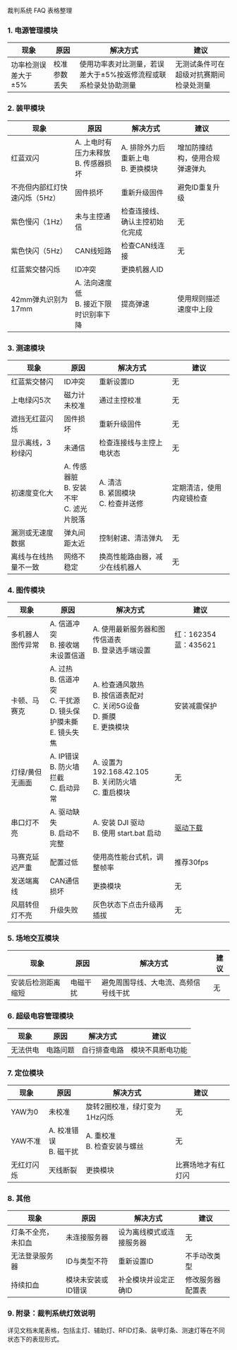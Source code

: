 裁判系统 FAQ 表格整理

### 1. 电源管理模块
| 现象 | 原因 | 解决方式 | 建议 |
|------|------|-----------|------|
| 功率检测误差大于±5% | 校准参数丢失 | 使用功率表对比测量，若误差大于±5%按返修流程或联系检录处协助测量 | 无测试条件可在超级对抗赛期间检录处测量 |

### 2. 装甲模块
| 现象 | 原因 | 解决方式 | 建议 |
|------|------|-----------|------|
| 红蓝双闪 | A. 上电时有压力未释放<br>B. 传感器损坏 | A. 排除外力后重新上电<br>B. 更换模块 | 增加防撞结构，使用合规弹速弹丸 |
| 不亮但内部红灯快速闪烁（5Hz） | 固件损坏 | 重新升级固件 | 避免ID重复升级 |
| 紫色慢闪（1Hz） | 未与主控通信 | 检查连接线、确认主控初始化完成 | 无 |
| 紫色快闪（5Hz） | CAN线短路 | 检查CAN线连接 | 无 |
|红蓝紫交替闪烁|ID冲突|更换机器人ID|
| 42mm弹丸识别为17mm | A. 法向速度低<br>B. 接近下限时识别率下降 | 提高弹速 | 使用规则描述速度中上段 |

### 3. 测速模块
| 现象 | 原因 | 解决方式 | 建议 |
|------|------|-----------|------|
| 红蓝紫交替闪 | ID冲突 | 重新设置ID | 无 |
| 上电绿闪5次 | 磁力计未校准 | 通过主控校准 | 无 |
| 遮挡无红蓝闪烁 | 固件损坏 | 重新升级固件 | 无 |
| 显示离线，3秒绿闪 | 未通信 | 检查连接线与主控上电状态 | 无 |
| 初速度变化大 | A. 传感器脏<br>B. 安装不牢<br>C. 滤光片脱落 | A. 清洁<br>B. 紧固模块<br>C. 检查并送修 | 定期清洁，使用内窥镜检查 |
| 漏测或无速度数据 | 弹丸间距太近 | 控制射速、清洁弹丸 | 无 |
| 离线与在线热量不一致 | 网络不稳定 | 换高性能路由器，减少在线机器人 | 无 |

### 4. 图传模块
| 现象 | 原因 | 解决方式 | 建议 |
|------|------|-----------|------|
| 多机器人图传异常 | A. 信道冲突<br>B. 接收端未设置信道 | A. 使用最新服务器和图传信道表<br>B. 登录选手端设置 | 红：162354 蓝：435621 |
| 卡顿、马赛克 | A. 过热<br>B. 信道冲突<br>C. 干扰源<br>D. 镜头保护膜未撕<br>E. 镜头失焦 | A. 检查通风散热<br>B. 按信道表配对<br>C. 关闭5G设备<br>D. 撕膜<br>E. 更换模块 | 安装减震保护 |
| 灯绿/黄但无画面 | A. IP错误<br>B. 防火墙拦截<br>C. 启动异常 | A. 设置为192.168.42.105<br>B. 关闭防火墙<br>C. 重启模块 | 无 |
| 串口灯不亮 | A. 驱动缺失<br>B. 启动不完整 | A. 安装 DJI 驱动<br>B. 使用 start.bat 启动 | [驱动下载](https://www.robomaster.com/zh-CN/products/components/detail/1458) |
| 马赛克延迟严重 | 配置过低 | 使用高性能台式机，调整帧率 | 推荐30fps |
| 发送端离线 | CAN通信损坏 | 更换模块 | 无 |
| 风扇转但灯不亮 | 升级失败 | 灰色状态下点击升级再插拔 | 无 |

### 5. 场地交互模块
| 现象 | 原因 | 解决方式 | 建议 |
|------|------|-----------|------|
| 安装后检测距离缩短 | 电磁干扰 | 避免周围导线、大电流、高频信号线干扰 | 无 |

### 6. 超级电容管理模块
| 现象 | 原因 | 解决方式 | 建议 |
|------|------|-----------|------|
| 无法供电 | 电路问题 | 自行排查电路 | 模块不具断电功能 |

### 7. 定位模块
| 现象 | 原因 | 解决方式 | 建议 |
|------|------|-----------|------|
| YAW为0 | 未校准 | 旋转2圈校准，绿灯变为1Hz闪烁 | 无 |
| YAW不准 | A. 校准错误<br>B. 磁干扰 | A. 重校准<br>B. 检查安装与螺丝 | 无 |
| 无红灯闪烁 | 天线断裂 | 更换模块 | 比赛场地才有红灯闪 |

### 8. 其他
| 现象 | 原因 | 解决方式 | 建议 |
|------|------|-----------|------|
| 灯条不全亮，未扣血 | 未连接服务器 | 设为离线模式或连接服务器 | 无 |
| 无法登录服务器 | ID与类型不符 | 重新设置ID | 不手动改类型 |
| 持续扣血 | 模块未安装或ID错误 | 补全模块并设定正确ID | 修改服务器配置表 |

### 9. 附录：裁判系统灯效说明
详见文档末尾表格，包括主灯、辅助灯、RFID灯条、装甲灯条、测速灯等在不同状态下的表现形式。
